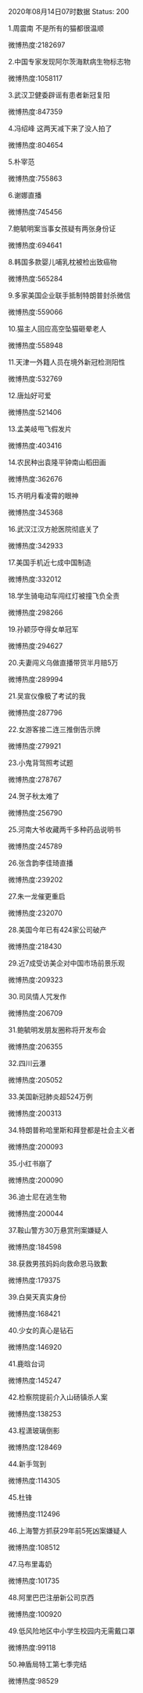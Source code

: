 2020年08月14日07时数据
Status: 200

1.周震南 不是所有的猫都很温顺

微博热度:2182697

2.中国专家发现阿尔茨海默病生物标志物

微博热度:1058117

3.武汉卫健委辟谣有患者新冠复阳

微博热度:847359

4.冯绍峰 这两天减下来了没人拍了

微博热度:804654

5.朴宰范

微博热度:755863

6.谢娜直播

微博热度:745456

7.鲍毓明案当事女孩疑有两张身份证

微博热度:694641

8.韩国多款婴儿哺乳枕被检出致癌物

微博热度:565284

9.多家美国企业联手抵制特朗普封杀微信

微博热度:559066

10.猫主人回应高空坠猫砸晕老人

微博热度:558948

11.天津一外籍人员在境外新冠检测阳性

微博热度:532769

12.唐灿好可爱

微博热度:521406

13.孟美岐甩飞假发片

微博热度:403416

14.农民种出袁隆平钟南山稻田画

微博热度:362676

15.齐明月看凌霄的眼神

微博热度:345368

16.武汉江汉方舱医院彻底关了

微博热度:342933

17.美国手机近七成中国制造

微博热度:332012

18.学生骑电动车闯红灯被撞飞负全责

微博热度:298266

19.孙颖莎夺得女单冠军

微博热度:294627

20.夫妻闯义乌做直播带货半月赔5万

微博热度:289994

21.吴宣仪像极了考试的我

微博热度:287796

22.女游客接二连三推倒告示牌

微博热度:279921

23.小鬼背驾照考试题

微博热度:278767

24.贺子秋太难了

微博热度:256790

25.河南大爷收藏两千多种药品说明书

微博热度:245789

26.张含韵李佳琦直播

微博热度:239202

27.朱一龙催更重启

微博热度:232070

28.美国今年已有424家公司破产

微博热度:218430

29.近7成受访美企对中国市场前景乐观

微博热度:209323

30.司凤情人咒发作

微博热度:206709

31.鲍毓明发朋友圈称将开发布会

微博热度:206355

32.四川云瀑

微博热度:205052

33.美国新冠肺炎超524万例

微博热度:200313

34.特朗普称哈里斯和拜登都是社会主义者

微博热度:200093

35.小红书崩了

微博热度:200090

36.迪士尼在逃生物

微博热度:200044

37.鞍山警方30万悬赏刑案嫌疑人

微博热度:184598

38.获救男孩妈妈向救命恩马致歉

微博热度:179375

39.白昊天真实身份

微博热度:168421

40.少女的真心是钻石

微博热度:146920

41.鹿晗台词

微博热度:145247

42.检察院提前介入山砀镇杀人案

微博热度:138253

43.程潇玻璃倒影

微博热度:128469

44.新手驾到

微博热度:114305

45.杜锋

微博热度:112496

46.上海警方抓获29年前5死凶案嫌疑人

微博热度:108512

47.马布里毒奶

微博热度:101735

48.阿里巴巴注册新公司京西

微博热度:100920

49.低风险地区中小学生校园内无需戴口罩

微博热度:99118

50.神盾局特工第七季完结

微博热度:98529

